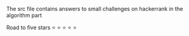 The src file contains answers to small challenges on hackerrank in the algorithm part

Road to five stars :star: :star: :star: :star: :star:
